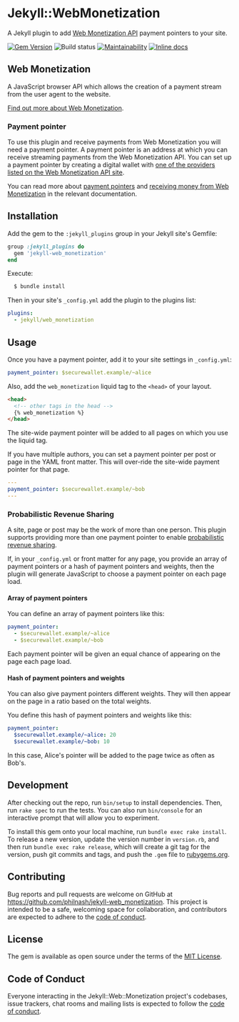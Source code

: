 # Jekyll::WebMonetization

A Jekyll plugin to add [Web Monetization API](https://webmonetization.org/) payment pointers to your site.

[![Gem Version](https://badge.fury.io/rb/jekyll-web_monetization.svg)](https://badge.fury.io/rb/jekyll-web_monetization) ![Build status](https://github.com/philnash/jekyll-web_monetization/workflows/tests/badge.svg) [![Maintainability](https://api.codeclimate.com/v1/badges/9a29d485942538c525dc/maintainability)](https://codeclimate.com/github/philnash/jekyll-web_monetization/maintainability) [![Inline docs](http://inch-ci.org/github/philnash/jekyll-web_monetization.svg?branch=master)](http://inch-ci.org/github/philnash/jekyll-web_monetization)

## Web Monetization

A JavaScript browser API which allows the creation of a payment stream from the user agent to the website.

[Find out more about Web Monetization](https://webmonetization.org/).

### Payment pointer

To use this plugin and receive payments from Web Monetization you will need a payment pointer. A payment pointer is an address at which you can receive streaming payments from the Web Monetization API. You can set up a payment pointer by creating a digital wallet with [one of the providers listed on the Web Monetization API site](https://webmonetization.org/docs/ilp-wallets).

You can read more about [payment pointers](https://paymentpointers.org/) and [receiving money from Web Monetization](https://webmonetization.org/docs/receiving) in the relevant documentation.

## Installation

Add the gem to the `:jekyll_plugins` group in your Jekyll site's Gemfile:

```ruby
group :jekyll_plugins do
  gem 'jekyll-web_monetization'
end
```

Execute:

```bash
  $ bundle install
```

Then in your site's `_config.yml` add the plugin to the plugins list:

```yml
plugins:
  - jekyll/web_monetization
```

## Usage

Once you have a payment pointer, add it to your site settings in `_config.yml`:

```yml
payment_pointer: $securewallet.example/~alice
```

Also, add the `web_monetization` liquid tag to the `<head>` of your layout.

```html
<head>
  <!-- other tags in the head -->
  {% web_monetization %}
</head>
```

The site-wide payment pointer will be added to all pages on which you use the liquid tag.

If you have multiple authors, you can set a payment pointer per post or page in the YAML front matter. This will over-ride the site-wide payment pointer for that page.

```yml
---
payment_pointer: $securewallet.example/~bob
---
```

### Probabilistic Revenue Sharing

A site, page or post may be the work of more than one person. This plugin supports providing more than one payment pointer to enable [probabilistic revenue sharing](https://webmonetization.org/docs/probabilistic-rev-sharing).

If, in your `_config.yml` or front matter for any page, you provide an array of payment pointers or a hash of payment pointers and weights, then the plugin will generate JavaScript to choose a payment pointer on each page load.

#### Array of payment pointers

You can define an array of payment pointers like this:

```yml
payment_pointer:
  - $securewallet.example/~alice
  - $securewallet.example/~bob
```

Each payment pointer will be given an equal chance of appearing on the page each page load.

#### Hash of payment pointers and weights

You can also give payment pointers different weights. They will then appear on the page in a ratio based on the total weights.

You define this hash of payment pointers and weights like this:

```yml
payment_pointer:
  $securewallet.example/~alice: 20
  $securewallet.example/~bob: 10
```

In this case, Alice's pointer will be added to the page twice as often as Bob's.

## Development

After checking out the repo, run `bin/setup` to install dependencies. Then, run `rake spec` to run the tests. You can also run `bin/console` for an interactive prompt that will allow you to experiment.

To install this gem onto your local machine, run `bundle exec rake install`. To release a new version, update the version number in `version.rb`, and then run `bundle exec rake release`, which will create a git tag for the version, push git commits and tags, and push the `.gem` file to [rubygems.org](https://rubygems.org).

## Contributing

Bug reports and pull requests are welcome on GitHub at https://github.com/philnash/jekyll-web_monetization. This project is intended to be a safe, welcoming space for collaboration, and contributors are expected to adhere to the [code of conduct](./CODE_OF_CONDUCT.md).

## License

The gem is available as open source under the terms of the [MIT License](https://opensource.org/licenses/MIT).

## Code of Conduct

Everyone interacting in the Jekyll::Web::Monetization project's codebases, issue trackers, chat rooms and mailing lists is expected to follow the [code of conduct](./CODE_OF_CONDUCT.md).
